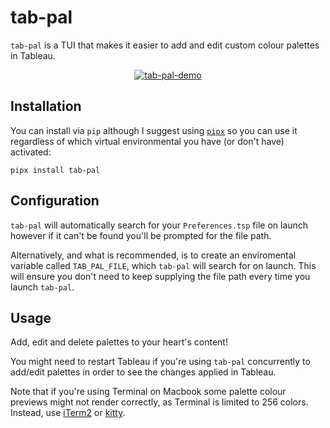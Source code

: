 # tab-pal

`tab-pal` is a TUI that makes it easier to add and edit custom colour palettes in Tableau.

<p align="center">
    <a href="https://pypi.python.org">
        <img src="https://github.com/ben-n93/tab-pal/assets/84557025/d26de9c5-434e-4299-a35d-e97cb46ae57d" alt="tab-pal-demo">
    </a>
</p>

## Installation

You can install via `pip` although I suggest using [`pipx`](https://pipx.pypa.io/stable/) so you can use it regardless of which virtual environmental you have (or don't have) activated:

```
pipx install tab-pal
```

## Configuration

`tab-pal` will automatically search for your `Preferences.tsp` file on launch however if it can't be found you'll be prompted for the file path.

Alternatively, and what is recommended, is to create an enviromental variable called `TAB_PAL_FILE`, which `tab-pal` will search for on launch. This will ensure you don't need to keep supplying the file path every time you launch `tab-pal`.

## Usage

Add, edit and delete palettes to your heart's content!

You might need to restart Tableau if you're using `tab-pal` concurrently to add/edit palettes in order to see the changes applied in Tableau.

Note that if you're using Terminal on Macbook some palette colour previews might not render correctly, as Terminal is limited to 256 colors. Instead, use [iTerm2](https://iterm2.com/) or [kitty](https://sw.kovidgoyal.net/kitty/).


